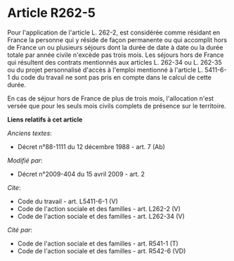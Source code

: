 # Article R262-5

Pour l'application de l'article L. 262-2, est considérée comme résidant en France la personne qui y réside de façon
permanente ou qui accomplit hors de France un ou plusieurs séjours dont la durée de date à date ou la durée totale par année
civile n'excède pas trois mois. Les séjours hors de France qui résultent des contrats mentionnés aux articles L. 262-34 ou L.
262-35 ou du projet personnalisé d'accès à l'emploi mentionné à l'article L. 5411-6-1 du code du travail ne sont pas pris en
compte dans le calcul de cette durée. 

En cas de séjour hors de France de plus de trois mois, l'allocation n'est versée que pour les seuls mois civils complets de
présence sur le territoire.

**Liens relatifs à cet article**

_Anciens textes_:

  - Décret n°88-1111 du 12 décembre 1988 - art. 7 (Ab)

_Modifié par_:

  - Décret n°2009-404 du 15 avril 2009 - art. 2

_Cite_:

  - Code du travail - art. L5411-6-1 (V)
  - Code de l'action sociale et des familles - art. L262-2 (V)
  - Code de l'action sociale et des familles - art. L262-34 (V)

_Cité par_:

  - Code de l'action sociale et des familles - art. R541-1 (T)
  - Code de l'action sociale et des familles - art. R542-6 (VD)
